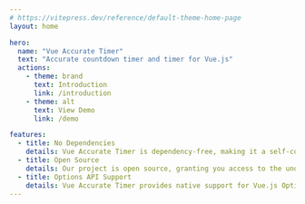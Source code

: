 ```yaml
---
# https://vitepress.dev/reference/default-theme-home-page
layout: home

hero:
  name: "Vue Accurate Timer"
  text: "Accurate countdown timer and timer for Vue.js"
  actions:
    - theme: brand
      text: Introduction
      link: /introduction
    - theme: alt
      text: View Demo
      link: /demo

features:
  - title: No Dependencies
    details: Vue Accurate Timer is dependency-free, making it a self-contained solution for precise timing. You can seamlessly integrate it into your projects without worrying about external dependencies, ensuring a clean and efficient implementation.
  - title: Open Source
    details: Our project is open source, granting you access to the underlying codebase. This transparency allows you to explore, modify, and contribute to the timer's functionality, fostering a collaborative and customizable environment for your precise timing needs.
  - title: Options API Support
    details: Vue Accurate Timer provides native support for Vue.js Options API, simplifying the integration process into your Vue projects. Take advantage of this support to fine-tune and customize timers according to your project's specific requirements.
---
```

